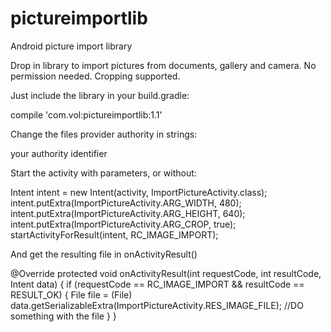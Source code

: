 # pictureimportlib
Android picture import library

Drop in library to import pictures from documents, gallery and camera. No permission needed. Cropping supported.

Just include the library in your build.gradle:

compile 'com.vol:pictureimportlib:1.1'

Change the files provider authority in strings:

<string name="filesAuthority">your authority identifier</string>

Start the activity with parameters, or without:

Intent intent = new Intent(activity, ImportPictureActivity.class);
intent.putExtra(ImportPictureActivity.ARG_WIDTH, 480);
intent.putExtra(ImportPictureActivity.ARG_HEIGHT, 640);
intent.putExtra(ImportPictureActivity.ARG_CROP, true);
startActivityForResult(intent, RC_IMAGE_IMPORT);

And get the resulting file in onActivityResult()

@Override
protected void onActivityResult(int requestCode, int resultCode, Intent data) {
	if (requestCode == RC_IMAGE_IMPORT && resultCode == RESULT_OK) {
	 	File file = (File) data.getSerializableExtra(ImportPictureActivity.RES_IMAGE_FILE);
	 	//DO something with the file
 	}
}